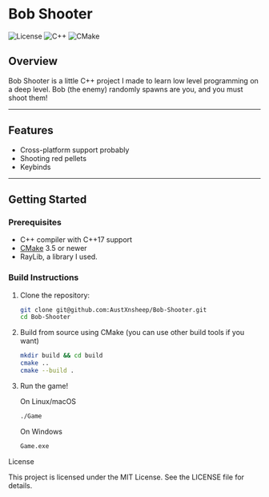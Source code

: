 # Bob Shooter

![License](https://img.shields.io/badge/license-MIT-green.svg)
![C++](https://img.shields.io/badge/language-C++-blue.svg)
![CMake](https://img.shields.io/badge/build-CMake-yellow.svg)

## Overview

Bob Shooter is a little C++ project I made to learn low level programming on a deep level. Bob (the enemy) randomly spawns are you, and you must shoot them!

---

## Features

- Cross-platform support probably
- Shooting red pellets
- Keybinds

---

## Getting Started

### Prerequisites

- C++ compiler with C++17 support
- [CMake](https://cmake.org/) 3.5 or newer
- RayLib, a library I used.

### Build Instructions

1. Clone the repository:

   ```bash
   git clone git@github.com:AustXnsheep/Bob-Shooter.git
   cd Bob-Shooter
   ```
2. Build from source using CMake (you can use other build tools if you want)
   ```bash
   mkdir build && cd build
   cmake ..
   cmake --build .
   ```
3. Run the game!

   On Linux/macOS
   ```bash
   ./Game
   ```
   On Windows
   ```bash
   Game.exe
   ```

License

This project is licensed under the MIT License. See the LICENSE file for details.

